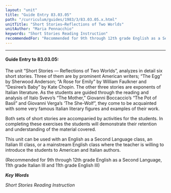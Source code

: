 ```yaml
---
layout: "unit"
title: "Guide Entry 83.03.05"
path: "/curriculum/guides/1983/3/83.03.05.x.html"
unitTitle: "Short Stories—Reflections of Two Worlds"
unitAuthor: "Maria Pennacchio"
keywords: "Short Stories Reading Instruction"
recommendedFor: "Recommended for 9th through 12th grade English as a Second Language, 11th grade Italian III and 11th grade English III"
---
```

<body>
<hr/>
 <h4>
  Guide Entry to 83.03.05:
 </h4>
 The unit “Short Stories — Reflections of Two Worlds”, analyzes in detail six short stories.  Three of them are by prominent American writers; “The Egg” by Sherwood Anderson; “A Rose for Emily” by William Faulkner and “Desiree’s Baby” by Kate Chopin.  The other three stories are exponents of Italian literature.  As the students are guided through the reading and analysis of Italo Svevo’s “The Mother,” Giovanni Boccaccio’s “The Pot of Basil” and Giovanni Verga’s ‘The She-Wolf”, they come to be acquainted with some very famous Italian literary figures and examples of their work.
 <p>
  Both sets of short stories are accompanied by activities for the students.  In completing these exercises the students will demonstrate their retention and understanding of the material covered.
 </p>
 <p>
  This unit can be used with an English as a Second Language class, an Italian III class, or a mainstream English class where the teacher is willing to introduce the students to American and Italian authors.
 </p>
 <p>
  (Recommended for 9th through 12th grade English as a Second Language, 11th grade Italian III and 11th grade English III)
 </p>
<p>
  <b>
   <i>
    Key Words
   </i>
  </b>
  <br/>
 </p>
 <p>
  <i>
   Short Stories Reading Instruction
  </i>
 </p>

</body>
